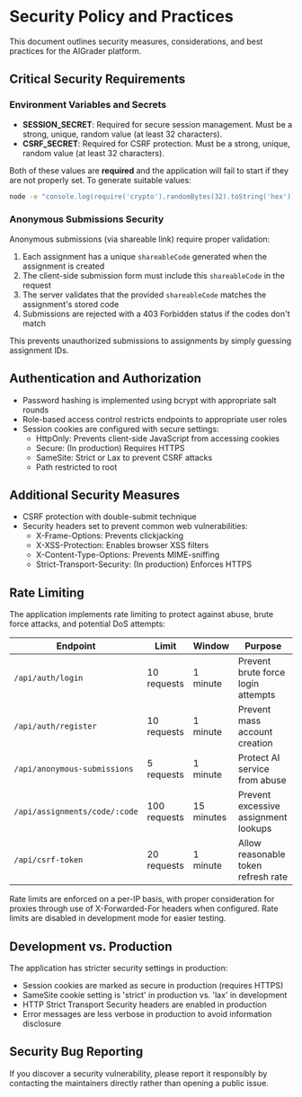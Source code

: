 # Security Policy and Practices

This document outlines security measures, considerations, and best practices for the AIGrader platform.

## Critical Security Requirements

### Environment Variables and Secrets

- **SESSION_SECRET**: Required for secure session management. Must be a strong, unique, random value (at least 32 characters).
- **CSRF_SECRET**: Required for CSRF protection. Must be a strong, unique, random value (at least 32 characters).

Both of these values are **required** and the application will fail to start if they are not properly set. To generate suitable values:

```bash
node -e "console.log(require('crypto').randomBytes(32).toString('hex'))"
```

### Anonymous Submissions Security

Anonymous submissions (via shareable link) require proper validation:

1. Each assignment has a unique `shareableCode` generated when the assignment is created
2. The client-side submission form must include this `shareableCode` in the request
3. The server validates that the provided `shareableCode` matches the assignment's stored code
4. Submissions are rejected with a 403 Forbidden status if the codes don't match

This prevents unauthorized submissions to assignments by simply guessing assignment IDs.

## Authentication and Authorization

- Password hashing is implemented using bcrypt with appropriate salt rounds
- Role-based access control restricts endpoints to appropriate user roles
- Session cookies are configured with secure settings:
  - HttpOnly: Prevents client-side JavaScript from accessing cookies
  - Secure: (In production) Requires HTTPS
  - SameSite: Strict or Lax to prevent CSRF attacks
  - Path restricted to root

## Additional Security Measures

- CSRF protection with double-submit technique
- Security headers set to prevent common web vulnerabilities:
  - X-Frame-Options: Prevents clickjacking
  - X-XSS-Protection: Enables browser XSS filters
  - X-Content-Type-Options: Prevents MIME-sniffing
  - Strict-Transport-Security: (In production) Enforces HTTPS
  
## Rate Limiting

The application implements rate limiting to protect against abuse, brute force attacks, and potential DoS attempts:

| Endpoint | Limit | Window | Purpose |
|----------|-------|--------|---------|
| `/api/auth/login` | 10 requests | 1 minute | Prevent brute force login attempts |
| `/api/auth/register` | 10 requests | 1 minute | Prevent mass account creation |
| `/api/anonymous-submissions` | 5 requests | 1 minute | Protect AI service from abuse |
| `/api/assignments/code/:code` | 100 requests | 15 minutes | Prevent excessive assignment lookups |
| `/api/csrf-token` | 20 requests | 1 minute | Allow reasonable token refresh rate |

Rate limits are enforced on a per-IP basis, with proper consideration for proxies through use of X-Forwarded-For headers when configured. Rate limits are disabled in development mode for easier testing.

## Development vs. Production

The application has stricter security settings in production:

- Session cookies are marked as secure in production (requires HTTPS)
- SameSite cookie setting is 'strict' in production vs. 'lax' in development
- HTTP Strict Transport Security headers are enabled in production
- Error messages are less verbose in production to avoid information disclosure

## Security Bug Reporting

If you discover a security vulnerability, please report it responsibly by contacting the maintainers directly rather than opening a public issue.